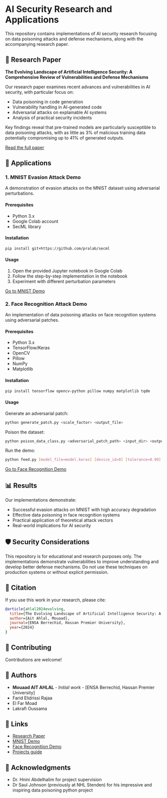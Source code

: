 # AI Security Research and Applications

This repository contains implementations of AI security research focusing on data poisoning attacks and defense mechanisms, along with the accompanying research paper.

## 📑 Research Paper

**The Evolving Landscape of Artificial Intelligence Security: A Comprehensive Review of Vulnerabilities and Defense Mechanisms**

Our research paper examines recent advances and vulnerabilities in AI security, with particular focus on:
- Data poisoning in code generation
- Vulnerability handling in AI-generated code
- Adversarial attacks on explainable AI systems
- Analysis of practical security incidents

Key findings reveal that pre-trained models are particularly susceptible to data poisoning attacks, with as little as 3% of malicious training data potentially compromising up to 41% of generated outputs.

[Read the full paper](./research/paper.pdf)

## 🔧 Applications

### 1. MNIST Evasion Attack Demo

A demonstration of evasion attacks on the MNIST dataset using adversarial perturbations.

#### Prerequisites
- Python 3.x
- Google Colab account
- SecML library

#### Installation
```bash
pip install git+https://github.com/pralab/secml
```

#### Usage
1. Open the provided Jupyter notebook in Google Colab
2. Follow the step-by-step implementation in the notebook
3. Experiment with different perturbation parameters

[Go to MNIST Demo](./mnist-demo)

### 2. Face Recognition Attack Demo

An implementation of data poisoning attacks on face recognition systems using adversarial patches.

#### Prerequisites
- Python 3.x
- TensorFlow/Keras
- OpenCV
- Pillow
- NumPy
- Matplotlib

#### Installation
```bash
pip install tensorflow opencv-python pillow numpy matplotlib tqdm
```

#### Usage

Generate an adversarial patch:
```bash
python generate_patch.py <scale_factor> <output_file>
```

Poison the dataset:
```bash
python poison_data_class.py <adversarial_patch_path> <input_dir> <output_dir>
```

Run the demo:
```bash
python feed.py [model_file=model.keras] [device_id=0] [tolerance=0.99]
```

[Go to Face Recognition Demo](./face-recognition-demo)

## 📊 Results

Our implementations demonstrate:
- Successful evasion attacks on MNIST with high accuracy degradation
- Effective data poisoning in face recognition systems
- Practical application of theoretical attack vectors
- Real-world implications for AI security

## 🛡️ Security Considerations

This repository is for educational and research purposes only. The implementations demonstrate vulnerabilities to improve understanding and develop better defense mechanisms. Do not use these techniques on production systems or without explicit permission.

## 📖 Citation

If you use this work in your research, please cite:
```bibtex
@article{ahlal2024evolving,
  title={The Evolving Landscape of Artificial Intelligence Security: A Comprehensive Review of Vulnerabilities and Defense Mechanisms},
  author={Ait Ahlal, Mouaad},
  journal={ENSA Berrechid, Hassan Premier University},
  year={2024}
}
```

## 🤝 Contributing

Contributions are welcome!

## 👥 Authors

- **Mouaad AIT AHLAL** - *Initial work* - [ENSA Berrechid, Hassan Premier University]
- Farid Elidrissi Rajaa
- El Far Moad
- Lakrafi Oussama

## 🔗 Links

- [Research Paper](./research/paper.pdf)
- [MNIST Demo](./mnist-demo)
- [Face Recognition Demo](./face-recognition-demo)
- [Projects guide](./guide/guide.pdf)

## 🙏 Acknowledgments

- Dr. Hnini Abdelhalim for project supervision
- Dr Saul Johnson (previously at NHL Stenden) for his impressive and inspiring data poisoning python project
